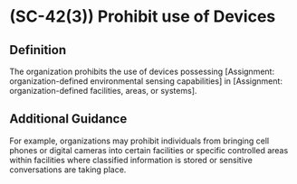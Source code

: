 
# (SC-42(3)) Prohibit use of Devices

## Definition

The organization prohibits the use of devices possessing [Assignment: organization-defined environmental sensing capabilities] in [Assignment: organization-defined facilities, areas, or systems].

## Additional Guidance

For example, organizations may prohibit individuals from bringing cell phones or digital cameras into certain facilities or specific controlled areas within facilities where classified information is stored or sensitive conversations are taking place.
